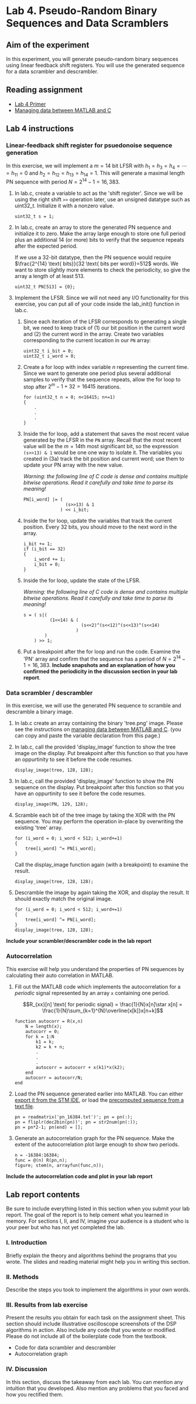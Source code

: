# Lab 4. Pseudo-Random Binary Sequences and Data Scramblers

## Aim of the experiment

In this experiment, you will generate pseudo-random binary sequences using linear feedback shift registers. You will use the generated sequence for a data scrambler and descrambler.

## Reading assignment

* [Lab 4 Primer][1]
* [Managing data between MATLAB and C][2]
    
## Lab 4 instructions

### Linear-feedback shift register for psuedonoise sequence generation

In this exercise, we will implement a $m=14$ bit LFSR with $h_1=h_3=h_4=\cdots=h_{11}=0$ and $h_2=h_{12}=h_{13}=h_{14}=1.$ This will generate a maximal length PN sequence with period $N=2^{14}-1=16,383$.

1. In lab.c, create a variable to act as the 'shift register'. Since we will be using the right shift ``>>`` operation later, use an unsigned datatype such as uint32_t. Initialize it with a nonzero value.

    ```
    uint32_t s = 1;
    ```

2. In lab.c, create an array to store the generated PN sequence and initialize it to zero. Make the array large enough to store one full period plus an additional 14 (or more) bits to verify that the sequence repeats after the expected period.

    If we use a 32-bit datatype, then the PN sequence would require $\frac{2^{14} \text{ bits}}{32 \text{ bits per word}}=512$ words. We want to store slightly more elements to check the periodicity, so give the array a length of at least 513.

    ```
    uint32_t PN[513] = {0};
    ```
    
3. Implement the LFSR. Since we will not need any I/O functionality for this exercise, you can put all of your code inside the lab_init() function in lab.c.

    1. Since each iteration of the LFSR corresponds to generating a single bit, we need to keep track of (1) our bit position in the current word and (2) the current word in the array. Create two variables corresponding to the current location in our `PN` array:
    
        ```
        uint32_t i_bit = 0;
        uint32_t i_word = 0;
        ```
    
    2. Create a for loop with index variable $n$ representing the current time. Since we want to generate one period plus several additional samples to verify that the sequence repeats, allow the for loop to stop after $2^m - 1 + 32 = 16415$ iterations.
    
        ```
        for (uint32_t n = 0; n<16415; n+=1)
        {
            .
            .
            .
        }
        ```
    
    3. Inside the for loop, add a statement that saves the most recent value generated by the LFSR in the ```PN``` array. Recall that the most recent value will be the $m=14$th most significant bit, so the expression ```(s>>13) & 1``` would be one one way to isolate it. The variables you created in (3a) track the bit position and current word; use them to update your PN array with the new value. 
    
        *Warning: the following line of C code is dense and contains multiple bitwise operations. Read it carefully and take time to parse its meaning!*
    
        ```
        PN[i_word] |= (
                        (s>>13) & 1
                      ) << i_bit;
        ```
      
    4. Inside the for loop, update the variables that track the current position. Every 32 bits, you should move to the next word in the array.
        
        ```
        i_bit += 1;
		if (i_bit == 32)
        {
			i_word += 1;
			i_bit = 0;
		}
        ```
        
    5. Inside the for loop, update the state of the LFSR.
    
        *Warning: the following line of C code is dense and contains multiple bitwise operations. Read it carefully and take time to parse its meaning!*
    
        ```
        s = ( s|(
                  (1<<14) & (
                              (s<<2)^(s<<12)^(s<<13)^(s<<14)
                            )
                )
            ) >> 1;
        ```

    6. Put a breakpoint after the for loop and run the code. Examine the 'PN' array and confirm that the sequence has a period of $N=2^{14}-1=16,383$. **Include snapshots and an explanation of how you confirmed the periodicity in the discussion section in your lab report**.
    
### Data scrambler / descrambler

In this exercise, we will use the generated PN sequence to scramble and descramble a binary image.

1. In lab.c create an array containing the binary 'tree.png' image. Please see the instructions on [managing data between MATLAB and C][2]. (you can copy and paste the variable declaration from this page.)

2. In lab.c, call the provided 'display_image' function to show the tree image on the display. Put breakpoint after this function so that you have an oppurtinity to see it before the code resumes.

    ```
    display_image(tree, 128, 128);
    ```

2. In lab.c, call the provided 'display_image' function to show the PN sequence on the display. Put breakpoint after this function so that you have an oppurtinity to see it before the code resumes.

    ```
    display_image(PN, 129, 128);
    ```

3. Scramble each bit of the tree image by taking the XOR with the PN sequence. You may perform the operation in-place by overwriting the existing 'tree' array.

    ```
    for (i_word = 0; i_word < 512; i_word+=1)
    {
        tree[i_word] ^= PN[i_word];
    }
    ```

    Call the display_image function again (with a breakpoint) to examine the result.

    ```
    display_image(tree, 128, 128);
    ```

4. Descramble the image by again taking the XOR, and display the result. It should exactly match the original image.

    ```
    for (i_word = 0; i_word < 512; i_word+=1)
    {
        tree[i_word] ^= PN[i_word];
    }
    display_image(tree, 128, 128);
    ```
    
**Include your scrambler/descrambler code in the lab report** 
    
### Autocorrelation

This exercise will help you understand the properties of PN sequences by calculating their auto correlation in MATLAB.

1. Fill out the MATLAB code which implements the autocorrelation for a *periodic* signal represented by an array `x` containing one period.
    
    $$R_{xx}[n] \text{ for periodic signal} = \frac{1}{N}x[n]\star x[n] = \frac{1}{N}\sum_{k=1}^{N}\overline{x[k]}x[n+k]$$

    ```
    function autocorr = R(x,n)
        N = length(x);
        autocorr = 0;
        for k = 1:N
            k1 = k;
            k2 = k + n;
            .
            .
            .
            autocorr = autocorr + x(k1)*x(k2);
        end
        autocorr = autocorr/N;
    end
    ```
2. Load the PN sequence generated earlier into MATLAB. You can either [export it from the STM IDE][2], or load the [precomputed sequence from a text file][3].

    ```
    pn = readmatrix('pn_16384.txt')'; pn = pn(:);
    pn = fliplr(dec2bin(pn))'; pn = str2num(pn(:));
    pn = pn*2-1; pn(end) = [];
    ```

3. Generate an autocorrelation graph for the PN sequence. Make the extent of the autocorrelation plot large enough to show two periods.

    ```
    n = -16384:16384;
    func = @(n) R(pn,n);
    figure; stem(n, arrayfun(func,n));
    ```
    
**Include the autocorrelation code and plot in your lab report**

## Lab report contents

Be sure to include everything listed in this section when you submit your lab report. The goal of the report is to help cement what you learned in memory. For sections I, II, and IV, imagine your audience is a student who is your peer but who has not yet completed the lab.

### I. Introduction

Briefly explain the theory and algorithms behind the programs that you wrote. The slides and reading material might help you in writing this section.

### II. Methods

Describe the steps you took to implement the algorithms in your own words.

### III. Results from lab exercise

Present the results you obtain for each task on the assignment sheet. This section should include illustrative oscilloscope screenshots of the DSP algorithms in action. Also include any code that you wrote or modified. Please do not include all of the boilerplate code from the textbook.

* Code for data scrambler and descrambler
* Autocorrelation graph
    
### IV. Discussion

In this section, discuss the takeaway from each lab. You can mention any intuition that you developed. Also mention any problems that you faced and how you rectified them.

[1]:primer.md
[2]:../data.md
[3]:https://realtimedsp.net/lab/_sources/lab5/pn_16384.md